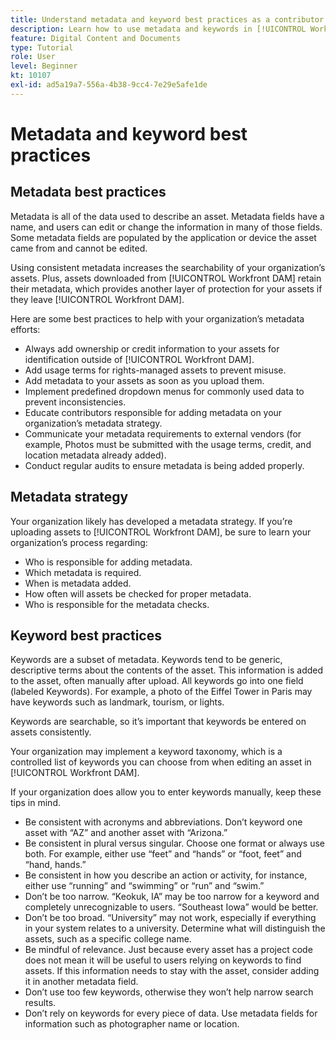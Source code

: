 ```yaml
---
title: Understand metadata and keyword best practices as a contributor
description: Learn how to use metadata and keywords in [!UICONTROL Workfront DAM] to describe an asset to increase the searchability of your organization's assets.
feature: Digital Content and Documents
type: Tutorial
role: User
level: Beginner
kt: 10107
exl-id: ad5a19a7-556a-4b38-9cc4-7e29e5afe1de
---
```

# Metadata and keyword best practices

## Metadata best practices 

Metadata is all of the data used to describe an asset. Metadata fields have a name, and users can edit or change the information in many of those fields. Some metadata fields are populated by the application or device the asset came from and cannot be edited.

Using consistent metadata increases the searchability of your organization’s assets. Plus, assets downloaded from [!UICONTROL Workfront DAM] retain their metadata, which provides another layer of protection for your assets if they leave [!UICONTROL Workfront DAM].

Here are some best practices to help with your organization’s metadata efforts:

* Always add ownership or credit information to your assets for identification outside of [!UICONTROL Workfront DAM].
* Add usage terms for rights-managed assets to prevent misuse.
* Add metadata to your assets as soon as you upload them.
* Implement predefined dropdown menus for commonly used data to prevent inconsistencies.
* Educate contributors responsible for adding metadata on your organization’s metadata strategy.
* Communicate your metadata requirements to external vendors (for example, Photos must be submitted with the usage terms, credit, and location metadata already added).
* Conduct regular audits to ensure metadata is being added properly.

## Metadata strategy

Your organization likely has developed a metadata strategy. If you’re uploading assets to [!UICONTROL Workfront DAM], be sure to learn your organization’s process regarding:

* Who is responsible for adding metadata.
* Which metadata is required.
* When is metadata added.
* How often will assets be checked for proper metadata.
* Who is responsible for the metadata checks.

## Keyword best practices

Keywords are a subset of metadata. Keywords tend to be generic, descriptive terms about the contents of the asset. This information is added to the asset, often manually after upload. All keywords go into one field (labeled Keywords). For example, a photo of the Eiffel Tower in Paris may have keywords such as landmark, tourism, or lights.

Keywords are searchable, so it’s important that keywords be entered on assets consistently.

Your organization may implement a keyword taxonomy, which is a controlled list of keywords you can choose from when editing an asset in [!UICONTROL Workfront DAM].

If your organization does allow you to enter keywords manually, keep these tips in mind.

* Be consistent with acronyms and abbreviations. Don’t keyword one asset with “AZ” and another asset with “Arizona.”
* Be consistent in plural versus singular. Choose one format or always use both. For example, either use “feet” and “hands” or “foot, feet” and “hand, hands.”
* Be consistent in how you describe an action or activity, for instance, either use “running” and “swimming” or “run” and “swim.”
* Don’t be too narrow. “Keokuk, IA” may be too narrow for a keyword and completely unrecognizable to users. “Southeast Iowa” would be better.
* Don’t be too broad. “University” may not work, especially if everything in your system relates to a university. Determine what will distinguish the assets, such as a specific college name.
* Be mindful of relevance. Just because every asset has a project code does not mean it will be useful to users relying on keywords to find assets. If this information needs to stay with the asset, consider adding it in another metadata field.
* Don’t use too few keywords, otherwise they won’t help narrow search results.
* Don’t rely on keywords for every piece of data. Use metadata fields for information such as photographer name or location.
